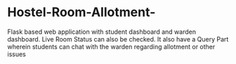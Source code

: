 # Hostel-Room-Allotment-
Flask based web application with student dashboard and warden dashboard. Live Room Status can also be checked.
It also have a Query Part wherein students can chat with the warden regarding allotment or other issues
